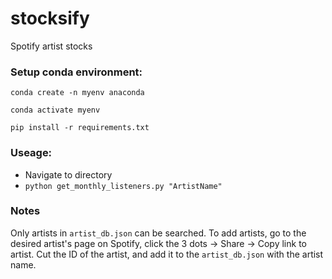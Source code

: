 # stocksify
Spotify artist stocks

### Setup conda environment:
`conda create -n myenv anaconda`

`conda activate myenv`

`pip install -r requirements.txt`

### Useage:
- Navigate to directory
- `python get_monthly_listeners.py "ArtistName"`

### Notes

Only artists in `artist_db.json` can be searched. To add artists, go to the desired artist's page on Spotify, click the 3 dots -> Share -> Copy link to artist. Cut the ID of the artist, and add it to the `artist_db.json` with the artist name.
